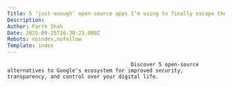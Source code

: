 ```yaml
---
Title: 5 ‘just-enough’ open-source apps I’m using to finally escape the Google ecosystem
Description: 
Author: Parth Shah
Date: 2025-09-25T16:30:23.000Z
Robots: noindex,nofollow
Template: index
---
```


                                            Discover 5 open-source alternatives to Google's ecosystem for improved security, transparency, and control over your digital life.
                                        